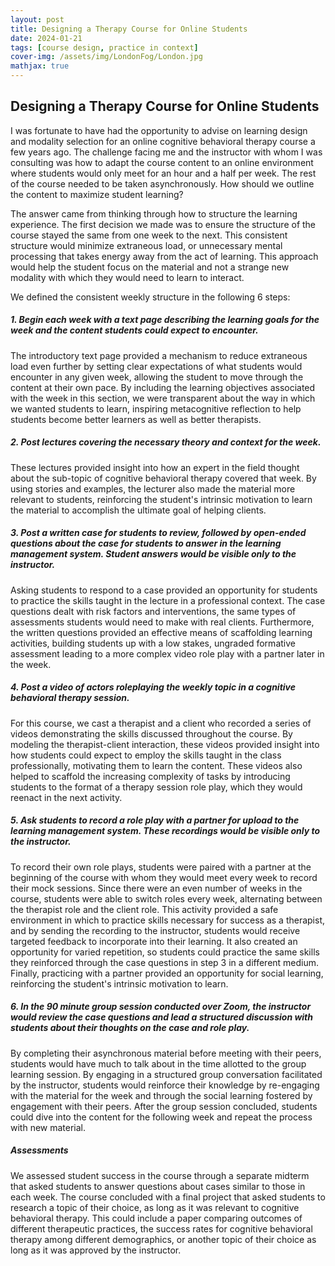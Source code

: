 ```yaml
---
layout: post
title: Designing a Therapy Course for Online Students
date: 2024-01-21
tags: [course design, practice in context]
cover-img: /assets/img/LondonFog/London.jpg
mathjax: true
---
```



## Designing a Therapy Course for Online Students

I was fortunate to have had the opportunity to advise on learning design and modality selection for an online cognitive behavioral therapy course a few years ago. The challenge facing me and the instructor with whom I was consulting was how to adapt the course content to an online environment where students would only meet for an hour and a half per week. The rest of the course needed to be taken asynchronously. How should we outline the content to maximize student learning?

The answer came from thinking through how to structure the learning experience. The first decision we made was to ensure the structure of the course stayed the same from one week to the next. This consistent structure would minimize extraneous load, or unnecessary mental processing that takes energy away from the act of learning. This approach would help the student focus on the material and not a strange new modality with which they would need to learn to interact.

We defined the consistent weekly structure in the following 6 steps:

##### 1. Begin each week with a text page describing the learning goals for the week and the content students could expect to encounter.

The introductory text page provided a mechanism to reduce extraneous load even further by setting clear expectations of what students would encounter in any given week, allowing the student to move through the content at their own pace. By including the learning objectives associated with the week in this section, we were transparent about the way in which we wanted students to learn, inspiring metacognitive reflection to help students become better learners as well as better therapists.

##### 2. Post lectures covering the necessary theory and context for the week.

These lectures provided insight into how an expert in the field thought about the sub-topic of cognitive behavioral therapy covered that week. By using stories and examples, the lecturer also made the material more relevant to students, reinforcing the student's intrinsic motivation to learn the material to accomplish the ultimate goal of helping clients.

##### 3. Post a written case for students to review, followed by open-ended questions about the case for students to answer in the learning management system. Student answers would be visible only to the instructor.

Asking students to respond to a case provided an opportunity for students to practice the skills taught in the lecture in a professional context. The case questions dealt with risk factors and interventions, the same types of assessments students would need to make with real clients. Furthermore, the written questions provided an effective means of scaffolding learning activities, building students up with a low stakes, ungraded formative assessment leading to a more complex video role play with a partner later in the week.

##### 4. Post a video of actors roleplaying the weekly topic in a cognitive behavioral therapy  session.

For this course, we cast a therapist and a client who recorded a series of videos demonstrating the skills discussed throughout the course. By modeling the therapist-client interaction, these videos provided insight into how students could expect to employ the skills taught in the class professionally, motivating them to learn the content. These videos also helped to scaffold the increasing complexity of tasks by introducing students to the format of a therapy session role play, which they would reenact in the next activity.

##### 5. Ask students to record a role play with a partner for upload to the learning management system. These recordings would be visible only to the instructor.

To record their own role plays, students were paired with a partner at the beginning of the course with whom they would meet every week to record their mock sessions. Since there were an even number of weeks in the course, students were able to switch roles every week, alternating between the therapist role and the client role. This activity provided a safe environment in which to practice skills necessary for success as a therapist, and by sending the recording to the instructor, students would receive targeted feedback to incorporate into their learning. It also created an opportunity for varied repetition, so students could practice the same skills they reinforced through the case questions in step 3 in a different medium. Finally, practicing with a partner provided an opportunity for social learning, reinforcing the student's intrinsic motivation to learn.

##### 6. In the 90 minute group session conducted over Zoom, the instructor would review the case questions and lead a structured discussion with students about their thoughts on the case and role play.

By completing their asynchronous material before meeting with their peers, students would have much to talk about in the time allotted to the group learning session. By engaging in a structured group conversation facilitated by the instructor, students would reinforce their knowledge by re-engaging with the material for the week and through the social learning fostered by engagement with their peers. After the group session concluded, students could dive into the content for the following week and repeat the process with new material.

##### Assessments

We assessed student success in the course through a separate midterm that asked students to answer questions about cases similar to those in each week. The course concluded with a final project that asked students to research a topic of their choice, as long as it was relevant to cognitive behavioral therapy. This could include a paper comparing outcomes of different therapeutic practices, the success rates for cognitive behavioral therapy among different demographics, or another topic of their choice as long as it was approved by the instructor.
